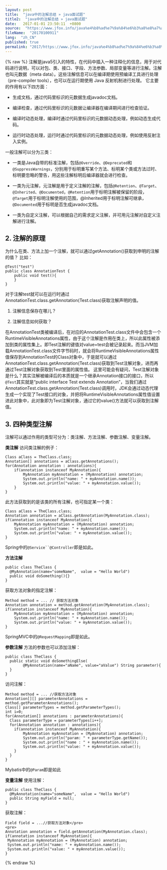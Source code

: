 ```yaml
---
layout: post
title:  "java中的注解总结 » java面试题"
title2:  "java中的注解总结 » java面试题"
date:   2017-01-01 23:50:11  +0800
source:  "https://www.jfox.info/java%e4%b8%ad%e7%9a%84%e6%b3%a8%e8%a7%a3%e6%80%bb%e7%bb%93.html"
fileName:  "20170100911"
lang:  "zh_CN"
published: true
permalink: "2017/https://www.jfox.info/java%e4%b8%ad%e7%9a%84%e6%b3%a8%e8%a7%a3%e6%80%bb%e7%bb%93.html"
---
```

{% raw %}
注解是java5引入的特性，在代码中插入一种注释化的信息，用于对代码进行说明，可以对包、类、接口、字段、方法参数、局部变量等进行注解。注解也叫元数据（meta data）。这些注解信息可以在编译期使用预编译工具进行处理（pre-compiler tools），也可以在运行期使用 Java 反射机制进行处理。
它主要的作用有以下四方面：

- 生成文档，通过代码里标识的元数据生成javadoc文档。

- 编译检查，通过代码里标识的元数据让编译器在编译期间进行检查验证。

- 编译时动态处理，编译时通过代码里标识的元数据动态处理，例如动态生成代码。

- 运行时动态处理，运行时通过代码里标识的元数据动态处理，例如使用反射注入实例。

一般注解可以分为三类：

- 一类是Java自带的标准注解，包括`@Override`、`@Deprecated`和`@SuppressWarnings`，分别用于标明重写某个方法、标明某个类或方法过时、标明要忽略的警告，用这些注解标明后编译器就会进行检查。

- 一类为元注解，元注解是用于定义注解的注解，包括`@Retention`、`@Target`、`@Inherited`、`@Documented`，`@Retention`用于标明注解被保留的阶段，`@Target`用于标明注解使用的范围，@Inherited用于标明注解可继承，`@Documented`用于标明是否生成javadoc文档。

- 一类为自定义注解，可以根据自己的需求定义注解，并可用元注解对自定义注解进行注解。

## 2. 注解的原理

为什么在类、方法上加一个注解，就可以通过getAnnotation()获取到申明的注解的值？
比如：

    @Test("test")
    public class AnnotationTest {
        public void test(){
        }
    }

对于注解test就可以在运行时通过AnnotationTest.class.getAnnotation(Test.class)获取注解声明的值。

1. 注解信息保存在哪儿？

2. 注解信息如何获取？

在AnnotationTest类被编译后，在对应的AnnotationTest.class文件中会包含一个RuntimeVisibleAnnotations属性，由于这个注解是作用在类上，所以此属性被添加到类的属性集上。即Test注解的键值对value=test会被记录起来。而当JVM加载AnnotationTest.class文件字节码时，就会将RuntimeVisibleAnnotations属性值保存到AnnotationTest的Class对象中，于是就可以通过AnnotationTest.class.getAnnotation(Test.class)获取到Test注解对象，进而再通过Test注解对象获取到Test里面的属性值。
这里可能会有疑问，Test注解对象是什么？其实注解被编译后的本质就是一个继承Annotation接口的接口，所以`@Test`其实就是“public interface Test extends Annotation”，当我们通过AnnotationTest.class.getAnnotation(Test.class)调用时，JDK会通过动态代理生成一个实现了Test接口的对象，并把将RuntimeVisibleAnnotations属性值设置进此对象中，此对象即为Test注解对象，通过它的value()方法就可以获取到注解值。

## 3. 四种类型注解

注解可以通过作用的类型可分为：类注解、方法注解、参数注解、变量注解。

**类注解**
访问类注解的例子：

    Class aClass = TheClass.class;
    Annotation[] annotations = aClass.getAnnotations();
    for(Annotation annotation : annotations){
        if(annotation instanceof MyAnnotation){
            MyAnnotation myAnnotation = (MyAnnotation) annotation;
            System.out.println("name: " + myAnnotation.name());
            System.out.println("value: " + myAnnotation.value());
        }
    }

此方法获取到的是该类的所有注解，也可指定某一个类：

    Class aClass = TheClass.class;
    Annotation annotation = aClass.getAnnotation(MyAnnotation.class);
    if(annotation instanceof MyAnnotation){
        MyAnnotation myAnnotation = (MyAnnotation) annotation;
        System.out.println("name: " + myAnnotation.name());
        System.out.println("value: " + myAnnotation.value());
    }

Spring中的`@Service``@Controller`即是如此。

**方法注解**

    public class TheClass {
      @MyAnnotation(name="someName",  value = "Hello World")
      public void doSomething(){}
    }

获取方法对象的指定注解：

    Method method = ... // 获取方法对象
    Annotation annotation = method.getAnnotation(MyAnnotation.class);
    if(annotation instanceof MyAnnotation){
        MyAnnotation myAnnotation = (MyAnnotation) annotation;
        System.out.println("name: " + myAnnotation.name());
        System.out.println("value: " + myAnnotation.value());
    }

SpringMVC中的`@RequestMapping`即是如此。

**参数注解**
方法的参数也可以添加注解：

    public class TheClass {
      public static void doSomethingElse(
            @MyAnnotation(name="aName", value="aValue") String parameter){
      }
    }

访问注解：

    Method method = ... //获取方法对象
    Annotation[][] parameterAnnotations = method.getParameterAnnotations();
    Class[] parameterTypes = method.getParameterTypes();
    int i=0;
    for(Annotation[] annotations : parameterAnnotations){
      Class parameterType = parameterTypes[i++];
      for(Annotation annotation : annotations){
        if(annotation instanceof MyAnnotation){
            MyAnnotation myAnnotation = (MyAnnotation) annotation;
            System.out.println("param: " + parameterType.getName());
            System.out.println("name : " + myAnnotation.name());
            System.out.println("value: " + myAnnotation.value());
        }
      }
    }

Mybatis中的`@Param`即是如此

**变量注解**
使用注解：

    public class TheClass {
      @MyAnnotation(name="someName",  value = "Hello World")
      public String myField = null;
    }

获取注解：

    Field field = ...//获取方法对象</pre>
    <pre>
    Annotation annotation = field.getAnnotation(MyAnnotation.class);
    if(annotation instanceof MyAnnotation){
     MyAnnotation myAnnotation = (MyAnnotation) annotation;
     System.out.println("name: " + myAnnotation.name());
     System.out.println("value: " + myAnnotation.value());
    }
{% endraw %}